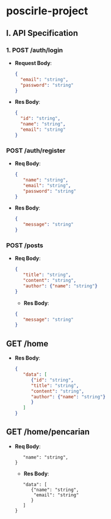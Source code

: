 # poscirle-project

## I. API Specification

### 1. **POST /auth/login**

- **Request Body**:
  ```json
  {
    "email": "string",
    "password": "string"
  }
  ```
  
- **Res Body**:
     ```json
    {
       "id": "string",
       "name": "string",
       "email": "string"
     }
     ```
     
### POST /auth/register
- **Req Body**:
   ```json
   {
      "name": "string",
      "email": "string",
      "password": "string"
   }
   ```
- **Res Body**:
   ```json
   {
      "message": "string"
   }
   ```

### POST /posts
- **Req Body**:
   ```json
   {
      "title": "string",
      "content": "string",
      "author": {"name": "string"}
   }
   ```
   - **Res Body**:
   ```json
   {
      "message": "string"
   }
   ```

## GET /home 
- **Res Body**:
   ```json
   {
      "data": [
         {"id": "string",
         "title": "string",
         "content": "string",
         "author": {"name": "string"}
         }
      ]
   }
   ```

## GET /home/pencarian 
- **Req Body**:
   ```json{
      "name": "string",
   }
   ```
   - **Res Body**:
   ```json{
      "data": [
         {"name": "string",
          "email": "string" 
         }
      ]
   }
   ```
